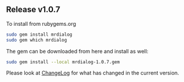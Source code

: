 ## Release v1.0.7

To install from rubygems.org
```bash
sudo gem install mrdialog
sudo gem which mrdialog
```

The gem can be downloaded from here and install as well:

```bash
sudo gem install --local mrdialog-1.0.7.gem
```

Please look at [ChangeLog](ChangeLog.md) for what has changed in the 
current version.

